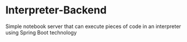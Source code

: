 # Interpreter-Backend
Simple notebook server that can execute pieces of code in an interpreter using Spring Boot technology
